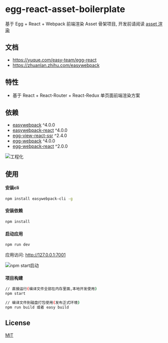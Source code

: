# egg-react-asset-boilerplate

基于 Egg + React + Webpack 前端渲染 Asset 骨架项目, 开发前请阅读 [asset 渲染](https://www.yuque.com/easy-team/egg-react/asset)

## 文档

- https://yuque.com/easy-team/egg-react
- https://zhuanlan.zhihu.com/easywebpack

## 特性

- 基于 React + React-Router + React-Redux 单页面前端渲染方案

## 依赖

- [easywebpack](https://github.com/hubcarl/easywebpack) ^4.0.0
- [easywebpack-react](https://github.com/hubcarl/easywebpack-react) ^4.0.0
- [egg-view-react-ssr](https://github.com/hubcarl/egg-view-react-ssr) ^2.4.0
- [egg-webpack](https://github.com/hubcarl/egg-webpack) ^4.0.0
- [egg-webpack-react](https://github.com/hubcarl/egg-webpack-react) ^2.0.0

![工程化](http://hubcarl.github.io/img/webpack/egg-webpack-react-ssr.png)


## 使用

#### 安装cli

```bash
npm install easywebpack-cli -g
```

#### 安装依赖

```bash
npm install
```

#### 启动应用

```bash
npm run dev
```

应用访问: http://127.0.0.1:7001


![npm start启动](https://github.com/hubcarl/egg-react-webpack-boilerplate/blob/master/docs/images/webpack.png)

#### 项目构建

```bash
// 直接运行(编译文件全部在内存里面,本地开发使用)
npm start

// 编译文件到磁盘打包使用(发布正式环境)
npm run build 或者 easy build
```

## License

[MIT](LICENSE)